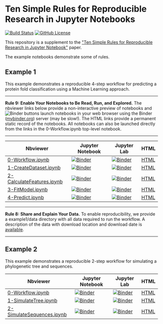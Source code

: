# Ten Simple Rules for Reproducible Research in Jupyter Notebooks
[![Build Status](https://api.travis-ci.com/jupyter-guide/ten-rules-jupyter.svg?branch=master)](https://www.travis-ci.org/jupyter-guide/ten-rules-jupyter)
[![GitHub License](https://img.shields.io/github/license/jupyter-guide/ten-rules-jupyter.svg)](https://github.com/sbl-sdsc/mmtf-spark/blob/master/LICENSE)

This repository is a supplement to the ["Ten Simple Rules for Reproducible Research in Jupyter Notebook"](https://arxiv.org/abs/1810.08055) paper.

The example notebooks demonstrate some of rules. 

## Example 1
This example demonstrates a reproducible 4-step workflow for predicting a protein fold classification using a Machine Learning approach.

---

**Rule 9: Enable Your Notebooks to Be Read, Run, and Explored.** The nbviewer links below provide a non-interactive preview of notebooks and ![Binder](https://mybinder.org/badge.svg) buttons launch
notebooks in your web browser using the Binder ([mybinder.org](https://mybinder.org/)) server (may be slow!). The HTML links provide a permanent static record of the notebooks. All notebooks can also be launched directly from the links in the 0-Workflow.ipynb top-level notebook.

---

| Nbviewer | Jupyter Notebook | Jupyter Lab | HTML |
| ---      | --               | ---         | ---  |
| [0-Workflow.ipynb](https://nbviewer.jupyter.org/github/jupyter-guide/ten-rules-jupyter/blob/master/example1/0-Workflow.ipynb) | [![Binder](https://mybinder.org/badge.svg)](https://mybinder.org/v2/gh/jupyter-guide/ten-rules-jupyter/master?filepath=example1%2F0-Workflow.ipynb) | [![Binder](https://mybinder.org/badge.svg)](https://mybinder.org/v2/gh/jupyter-guide/ten-rules-jupyter/master?urlpath=lab/tree/example1%2F0-Workflow.ipynb) | [HTML](https://rawgit.com/jupyter-guide/ten-rules-jupyter/master/example1/0-Workflow.html) |
| [1-CreateDataset.ipynb](https://nbviewer.jupyter.org/github/jupyter-guide/ten-rules-jupyter/blob/master/example1/1-CreateDataset.ipynb) | [![Binder](https://mybinder.org/badge.svg)](https://mybinder.org/v2/gh/jupyter-guide/ten-rules-jupyter/master?filepath=example1%2F1-CreateDataset.ipynb) | [![Binder](https://mybinder.org/badge.svg)](https://mybinder.org/v2/gh/jupyter-guide/ten-rules-jupyter/master?urlpath=lab/tree/example1%2F1-CreateDataset.ipynb) | [HTML](https://rawgit.com/jupyter-guide/ten-rules-jupyter/master/example1/1-CreateDataset.html) |
| [2-CalculateFeatures.ipynb](https://nbviewer.jupyter.org/github/jupyter-guide/ten-rules-jupyter/blob/master/example1/2-CalculateFeatures.ipynb) | [![Binder](https://mybinder.org/badge.svg)](https://mybinder.org/v2/gh/jupyter-guide/ten-rules-jupyter/master?filepath=example1%2F2-CalculateFeatures.ipynb) | [![Binder](https://mybinder.org/badge.svg)](https://mybinder.org/v2/gh/jupyter-guide/ten-rules-jupyter/master?urlpath=lab/tree/example1%2F2-CalculateFeatures.ipynb) | [HTML](https://rawgit.com/jupyter-guide/ten-rules-jupyter/master/example1/2-CalculateFeatures.html) |
| [3-FitModel.ipynb](https://nbviewer.jupyter.org/github/jupyter-guide/ten-rules-jupyter/blob/master/example1/3-FitModel.ipynb) | [![Binder](https://mybinder.org/badge.svg)](https://mybinder.org/v2/gh/jupyter-guide/ten-rules-jupyter/master?filepath=example1%2F3-FitModel.ipynb) |[![Binder](https://mybinder.org/badge.svg)](https://mybinder.org/v2/gh/jupyter-guide/ten-rules-jupyter/master?urlpath=lab/tree/example1%2F3-FitModel.ipynb)  | [HTML](https://rawgit.com/jupyter-guide/ten-rules-jupyter/master/example1/3-FitModel.html) |
| [4-Predict.ipynb](https://nbviewer.jupyter.org/github/jupyter-guide/ten-rules-jupyter/blob/master/example1/4-Predict.ipynb) | [![Binder](https://mybinder.org/badge.svg)](https://mybinder.org/v2/gh/jupyter-guide/ten-rules-jupyter/master?filepath=example1%2F4-Predict.ipynb) | [![Binder](https://mybinder.org/badge.svg)](https://mybinder.org/v2/gh/jupyter-guide/ten-rules-jupyter/master?urlpath=lab/tree/example1%2F4-Predict.ipynb)| [HTML](https://rawgit.com/jupyter-guide/ten-rules-jupyter/master/example1/4-Predict.html) |

---

**Rule 8: Share and Explain Your Data.** To enable reproducibility, we provide a example1/data directory with all data required to run the workflow. A description of the data with download location and download date is [available](./example1/data/Datasets.md).

---

## Example 2

This example demonstrates a reproducible 2-step workflow for simulating a phylogenetic tree and sequences.

| Nbviewer | Jupyter Notebook | Jupyter Lab | HTML |
| ---      | --               | ---         | ---  |
| [0-Workflow.ipynb](https://nbviewer.jupyter.org/github/jupyter-guide/ten-rules-jupyter/blob/master/example2/0-Workflow.ipynb) | [![Binder](https://mybinder.org/badge.svg)](https://mybinder.org/v2/gh/jupyter-guide/ten-rules-jupyter/master?filepath=example2%2F0-Workflow.ipynb) | [![Binder](https://mybinder.org/badge.svg)](https://mybinder.org/v2/gh/jupyter-guide/ten-rules-jupyter/master?urlpath=lab/tree/example2%2F0-Workflow.ipynb) | [HTML](https://rawgit.com/jupyter-guide/ten-rules-jupyter/master/example2/0-Workflow.html) |
| [1-SimulateTree.ipynb](https://nbviewer.jupyter.org/github/jupyter-guide/ten-rules-jupyter/blob/master/example2/1-SimulateTree.ipynb) | [![Binder](https://mybinder.org/badge.svg)](https://mybinder.org/v2/gh/jupyter-guide/ten-rules-jupyter/master?filepath=example2%2F1-SimulateTree.ipynb) | [![Binder](https://mybinder.org/badge.svg)](https://mybinder.org/v2/gh/jupyter-guide/ten-rules-jupyter/master?urlpath=lab/tree/example2%2F1-SimulateTree.ipynb) | [HTML](https://rawgit.com/jupyter-guide/ten-rules-jupyter/master/example2/1-SimulateTree.html) |
| [2-SimulateSequences.ipynb](https://nbviewer.jupyter.org/github/jupyter-guide/ten-rules-jupyter/blob/master/example2/2-SimulateSequences.ipynb) | [![Binder](https://mybinder.org/badge.svg)](https://mybinder.org/v2/gh/jupyter-guide/ten-rules-jupyter/master?filepath=example2%2F2-SimulateSequences.ipynb) | [![Binder](https://mybinder.org/badge.svg)](https://mybinder.org/v2/gh/jupyter-guide/ten-rules-jupyter/master?urlpath=lab/tree/example2%2F2-SimulateSequences.ipynb) | [HTML](https://rawgit.com/jupyter-guide/ten-rules-jupyter/master/example2/2-SimulateSequences.html) |
